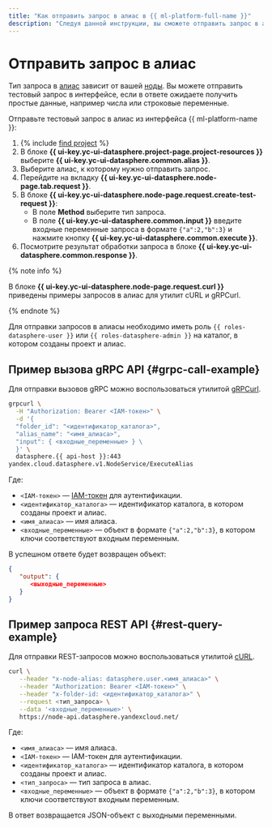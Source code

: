```yaml
---
title: "Как отправить запрос в алиас в {{ ml-platform-full-name }}"
description: "Следуя данной инструкции, вы сможете отправить запрос в алиас."
---
```


# Отправить запрос в алиас

Тип запроса в [алиас](../../concepts/deploy/index.md#alias) зависит от вашей [ноды](../../concepts/deploy/index.md#node). Вы можете отправить тестовый запрос в интерфейсе, если в ответе ожидаете получить простые данные, например числа или строковые переменные.

Отправьте тестовый запрос в алиас из интерфейса {{ ml-platform-name }}:

1. {% include [find project](../../../_includes/datasphere/ui-find-project.md) %}
1. В блоке **{{ ui-key.yc-ui-datasphere.project-page.project-resources }}** выберите **{{ ui-key.yc-ui-datasphere.common.alias }}**.
1. Выберите алиас, к которому нужно отправить запрос.
1. Перейдите на вкладку **{{ ui-key.yc-ui-datasphere.node-page.tab.request }}**.
1. В блоке **{{ ui-key.yc-ui-datasphere.node-page.request.create-test-request }}**:
   * В поле **Method** выберите тип запроса.
   * В поле **{{ ui-key.yc-ui-datasphere.common.input }}** введите входные переменные запроса в формате `{"a":2,"b":3}` и нажмите кнопку **{{ ui-key.yc-ui-datasphere.common.execute }}**.
1. Посмотрите результат обработки запроса в блоке **{{ ui-key.yc-ui-datasphere.common.response }}**.

{% note info %}

В блоке **{{ ui-key.yc-ui-datasphere.node-page.request.curl }}** приведены примеры запросов в алиас для утилит cURL и gRPCurl.

{% endnote %}

Для отправки запросов в алиасы необходимо иметь роль `{{ roles-datasphere-user }}` или `{{ roles-datasphere-admin }}` на каталог, в котором созданы проект и алиас.

## Пример вызова gRPC API {#grpc-call-example}

Для отправки вызовов gRPC можно воспользоваться утилитой [gRPCurl](https://github.com/fullstorydev/grpcurl).

```bash
grpcurl \
  -H "Authorization: Bearer <IAM-токен>" \
  -d '{
  "folder_id": "<идентификатор_каталога>",
  "alias_name": "<имя_алиаса>",
  "input": { <входные_переменные> } \
  }' \
  datasphere.{{ api-host }}:443
yandex.cloud.datasphere.v1.NodeService/ExecuteAlias
```

Где:

* `<IAM-токен>` — [IAM-токен](../../../iam/concepts/authorization/iam-token.md) для аутентификации.
* `<идентификатор_каталога>` — идентификатор каталога, в котором созданы проект и алиас.
* `<имя_алиаса>` — имя алиаса.
* `<входные_переменные>` — объект в формате `{"a":2,"b":3}`, в котором ключи соответствуют входным переменным.

В успешном ответе будет возвращен объект:

```json
{
   "output": {
      <выходные_переменные>
   }
}
```

## Пример запроса REST API {#rest-query-example}

Для отправки REST-запросов можно воспользоваться утилитой [cURL](https://curl.se).

```bash
curl \
   --header "x-node-alias: datasphere.user.<имя_алиаса>" \
   --header "Authorization: Bearer <IAM-токен>" \
   --header "x-folder-id: <идентификатор_каталога>" \
   --request <тип_запроса> \
   --data '<входные_переменные>' \
   https://node-api.datasphere.yandexcloud.net/
```

Где:

* `<имя_алиаса>` — имя алиаса.
* `<IAM-токен>` — IAM-токен для аутентификации.
* `<идентификатор_каталога>` — идентификатор каталога, в котором созданы проект и алиас.
* `<тип_запроса>` — тип запроса в алиас.
* `<входные_переменные>` — объект в формате `{"a":2,"b":3}`, в котором ключи соответствуют входным переменным.

В ответ возвращается JSON-объект с выходными переменными.
